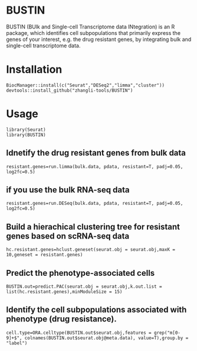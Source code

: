 # BUSTIN
BUSTIN (BUlk and Single-cell Transcriptome data INtegration) is an R package, which identifies cell subpopulations that primarily express the genes of your interest, e.g. the drug resistant genes, by integrating bulk and single-cell transcriptome data.

# Installation
```Rscript
BiocManager::install(c("Seurat","DESeq2","limma","cluster"))
devtools::install_github("zhangli-tools/BUSTIN")
```
# Usage
```Rscript
library(Seurat)
library(BUSTIN)
```
## Idnetify the drug resistant genes from bulk data <br>
```Rscript
resistant.genes=run.limma(bulk.data, pdata, resistant=T, padj=0.05, log2fc=0.5)
```
## if you use the bulk RNA-seq data <br>
```Rscript
resistant.genes=run.DESeq(bulk.data, pdata, resistant=T, padj=0.05, log2fc=0.5)
```
## Build a hierachical clustering tree for resistant genes based on scRNA-seq data <br>
```Rscript
hc.resistant.genes=hclust.geneset(seurat.obj = seurat.obj,maxK = 10,geneset = resistant.genes) 
```
## Predict the phenotype-associated cells<br>
```Rscript
BUSTIN.out=predict.PAC(seurat.obj = seurat.obj,k.out.list = list(hc.resistant.genes),minModuleSize = 15) 
```
## Identify the cell subpopulations associated with phenotype (drug resistance).<br>
```Rscript
cell.type=ORA.celltype(BUSTIN.out$seurat.obj,features = grep("m[0-9]+$", colnames(BUSTIN.out$seurat.obj@meta.data), value=T),group.by = "label")
```

